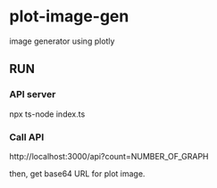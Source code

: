 # plot-image-gen
image generator using plotly

## RUN

### API server

npx ts-node index.ts

### Call API

http://localhost:3000/api?count=NUMBER_OF_GRAPH

then, get base64 URL for plot image.
